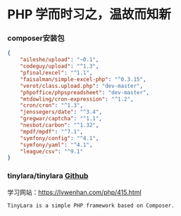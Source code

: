 # PHP 学而时习之，温故而知新

### composer安装包
```json
{
    "aileshe/upload": "~0.1",
    "codeguy/upload": "^1.3",
    "pfinal/excel": "^1.1",
    "faisalman/simple-excel-php": "^0.3.15",
    "verot/class.upload.php": "dev-master",
    "phpoffice/phpspreadsheet": "dev-master",
    "mtdowling/cron-expression": "^1.2",
    "cron/cron": "^1.3",
    "jenssegers/date": "^3.4",
    "gregwar/captcha": "^1.1",
    "nesbot/carbon": "^1.32",
    "mpdf/mpdf": "^7.1",
    "symfony/config": "^4.1",
    "symfony/yaml": "^4.1",
    "league/csv": "^9.1"
}
```

### tinylara/tinylara [Github](https://github.com/TinyLara/TinyLara)

学习网站：https://lvwenhan.com/php/415.html
```
TinyLara is a simple PHP framework based on Composer.
```
